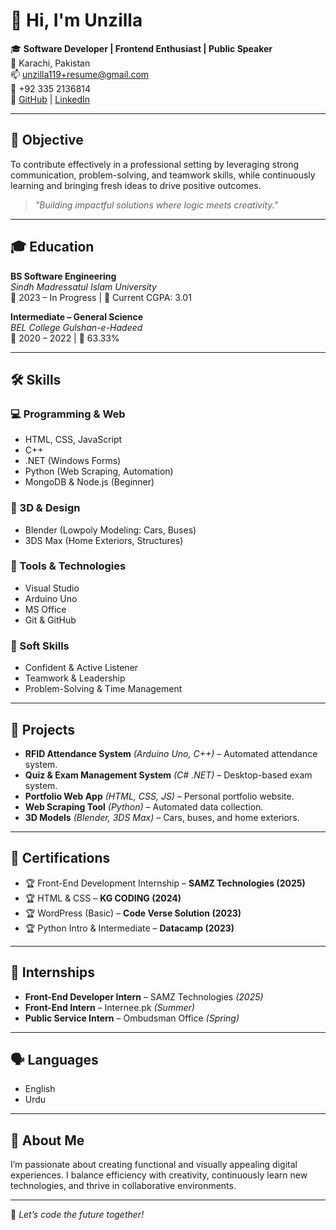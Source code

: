 # 👋 Hi, I'm Unzilla  

🎓 **Software Developer | Frontend Enthusiast | Public Speaker**  
📍 Karachi, Pakistan  
📫 unzilla119+resume@gmail.com  
📱 +92 335 2136814  
🔗 [GitHub](https://github.com/Its-unzilla) | [LinkedIn](https://www.linkedin.com/in/unzilla-2737a328a/)  

---

## 🧠 Objective  

To contribute effectively in a professional setting by leveraging strong communication, problem-solving, and teamwork skills, while continuously learning and bringing fresh ideas to drive positive outcomes.  

> *"Building impactful solutions where logic meets creativity."*  

---

## 🎓 Education  

**BS Software Engineering**  
*Sindh Madressatul Islam University*  
📅 2023 – In Progress | 🎯 Current CGPA: 3.01  

**Intermediate – General Science**  
*BEL College Gulshan-e-Hadeed*  
📅 2020 – 2022 | 🧪 63.33%  

---

## 🛠️ Skills  

### 💻 Programming & Web  
- HTML, CSS, JavaScript  
- C++  
- .NET (Windows Forms)  
- Python (Web Scraping, Automation)  
- MongoDB & Node.js (Beginner)  

### 🎨 3D & Design  
- Blender (Lowpoly Modeling: Cars, Buses)  
- 3DS Max (Home Exteriors, Structures)  

### 🧰 Tools & Technologies  
- Visual Studio  
- Arduino Uno  
- MS Office  
- Git & GitHub  

### 🌟 Soft Skills  
- Confident & Active Listener  
- Teamwork & Leadership  
- Problem-Solving & Time Management  

---

## 📁 Projects  

- **RFID Attendance System** *(Arduino Uno, C++)* – Automated attendance system.  
- **Quiz & Exam Management System** *(C# .NET)* – Desktop-based exam system.  
- **Portfolio Web App** *(HTML, CSS, JS)* – Personal portfolio website.  
- **Web Scraping Tool** *(Python)* – Automated data collection.  
- **3D Models** *(Blender, 3DS Max)* – Cars, buses, and home exteriors.  

---

## 📜 Certifications  

- 🏆 Front-End Development Internship – **SAMZ Technologies (2025)**  
- 🏆 HTML & CSS – **KG CODING (2024)**  
- 🏆 WordPress (Basic) – **Code Verse Solution (2023)**  
- 🏆 Python Intro & Intermediate – **Datacamp (2023)**  

---

## 💼 Internships  

- **Front-End Developer Intern** – SAMZ Technologies *(2025)*  
- **Front-End Intern** – Internee.pk *(Summer)*  
- **Public Service Intern** – Ombudsman Office *(Spring)*  

---

## 🗣️ Languages  

- English  
- Urdu  

---

## 🌱 About Me  

I’m passionate about creating functional and visually appealing digital experiences. I balance efficiency with creativity, continuously learn new technologies, and thrive in collaborative environments.  

---

🔧 *Let’s code the future together!*  
